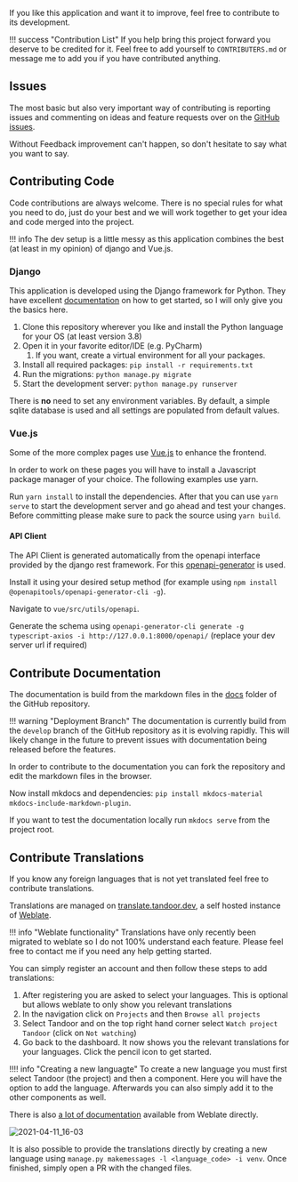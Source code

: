 If you like this application and want it to improve, feel free to contribute to its development.

!!! success "Contribution List"
    If you help bring this project forward you deserve to be credited for it.
    Feel free to add yourself to `CONTRIBUTERS.md` or message me to add you if you have contributed anything.

## Issues
The most basic but also very important way of contributing is reporting issues and commenting on ideas and feature requests
over on the [GitHub issues](https://github.com/vabene1111/recipes/issues).

Without Feedback improvement can't happen, so don't hesitate to say what you want to say.

## Contributing Code
Code contributions are always welcome. There is no special rules for what you need to do, 
just do your best and we will work together to get your idea and code merged into the project.

!!! info
    The dev setup is a little messy as this application combines the best (at least in my opinion) of django and Vue.js.

### Django
This application is developed using the Django framework for Python. They have excellent 
[documentation](https://www.djangoproject.com/start/) on how to get started, so I will only give you the basics here.

1. Clone this repository wherever you like and install the Python language for your OS (at least version 3.8)
2. Open it in your favorite editor/IDE (e.g. PyCharm)
    1. If you want, create a virtual environment for all your packages.
3. Install all required packages: `pip install -r requirements.txt`
4. Run the migrations: `python manage.py migrate`
5. Start the development server: `python manage.py runserver`

There is **no** need to set any environment variables. By default, a simple sqlite database is used and all settings are
populated from default values.

### Vue.js
Some of the more complex pages use [Vue.js](https://vuejs.org/) to enhance the frontend. 

In order to work on these pages you will have to install a Javascript package manager of your choice. The following examples use yarn.

Run `yarn install` to install the dependencies. After that you can use `yarn serve` to start the development server
and go ahead and test your changes. Before committing please make sure to pack the source using `yarn build`.

#### API Client
The API Client is generated automatically from the openapi interface provided by the django rest framework.
For this [openapi-generator](https://github.com/OpenAPITools/openapi-generator) is used.

Install it using your desired setup method (for example using `npm install @openapitools/openapi-generator-cli -g`).

Navigate to `vue/src/utils/openapi`.

Generate the schema using `openapi-generator-cli generate -g typescript-axios -i http://127.0.0.1:8000/openapi/` (replace your dev server url if required)

## Contribute Documentation
The documentation is build from the markdown files in the [docs](https://github.com/vabene1111/recipes/tree/develop/docs)
folder of the GitHub repository. 

!!! warning "Deployment Branch"
    The documentation is currently build from the `develop` branch of the GitHub repository as it is evolving rapidly.
    This will likely change in the future to prevent issues with documentation being released before the features.

In order to contribute to the documentation you can fork the repository and edit the markdown files in the browser.

Now install mkdocs and dependencies: `pip install mkdocs-material mkdocs-include-markdown-plugin`.

If you want to test the documentation locally run `mkdocs serve` from the project root.

## Contribute Translations

If you know any foreign languages that is not yet translated feel free to contribute translations.

Translations are managed on [translate.tandoor.dev](https://translate.tandoor.dev/), a self hosted instance of [Weblate](https://weblate.org/de/).

!!! info "Weblate functionality"
    Translations have only recently been migrated to weblate so I do not 100% understand each feature.
    Please feel free to contact me if you need any help getting started.

You can simply register an account and then follow these steps to add translations:

1. After registering you are asked to select your languages. This is optional but allows weblate to only show you relevant translations
2. In the navigation click on `Projects` and then `Browse all projects`
3. Select Tandoor and on the top right hand corner select `Watch project Tandoor` (click on `Not watching`)
4. Go back to the dashboard. It now shows you the relevant translations for your languages. Click the pencil icon to get started.

!!!! info "Creating a new languagte"
    To create a new language you must first select Tandoor (the project) and then a component.
    Here you will have the option to add the language. Afterwards you can also simply add it to the other components as well.

There is also [a lot of documentation](https://docs.weblate.org/en/latest/user/translating.html) available from Weblate directly.

![2021-04-11_16-03](https://user-images.githubusercontent.com/6819595/114307359-926e0380-9adf-11eb-9a2b-febba56e4d8c.gif)

It is also possible to provide the translations directly by creating a new language 
using `manage.py makemessages -l <language_code> -i venv`. Once finished, simply open a PR with the changed files. 
